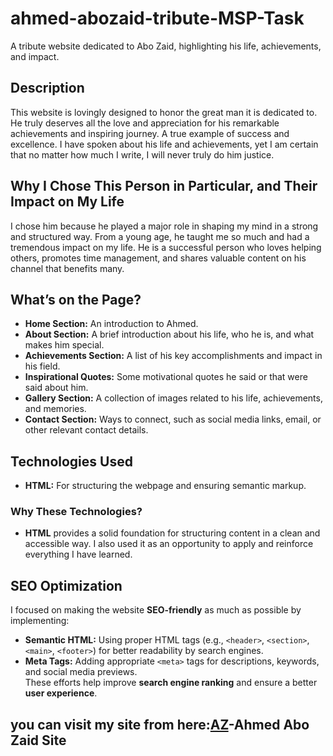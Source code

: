 # ahmed-abozaid-tribute-MSP-Task
A tribute website dedicated to Abo Zaid, highlighting his life, achievements, and impact.
## Description
This website is lovingly designed to honor the great man it is dedicated to. He truly deserves all the love and appreciation for his remarkable achievements and inspiring journey. A true example of success and excellence. I have spoken about his life and achievements, yet I am certain that no matter how much I write, I will never truly do him justice.

## Why I Chose This Person in Particular, and Their Impact on My Life
I chose him because he played a major role in shaping my mind in a strong and structured way. From a young age, he taught me so much and had a tremendous impact on my life. He is a successful person who loves helping others, promotes time management, and shares valuable content on his channel that benefits many.
## What’s on the Page?

- **Home Section:** An introduction to Ahmed.  
- **About Section:** A brief introduction about his life, who he is, and what makes him special.  
- **Achievements Section:** A list of his key accomplishments and impact in his field.  
- **Inspirational Quotes:** Some motivational quotes he said or that were said about him.  
- **Gallery Section:** A collection of images related to his life, achievements, and memories.  
- **Contact Section:** Ways to connect, such as social media links, email, or other relevant contact details.  
## Technologies Used

- **HTML:** For structuring the webpage and ensuring semantic markup.
### Why These Technologies?  

- **HTML** provides a solid foundation for structuring content in a clean and accessible way. I also used it as an opportunity to apply and reinforce everything I have learned.  

## SEO Optimization  

I focused on making the website **SEO-friendly** as much as possible by implementing:  
- **Semantic HTML:** Using proper HTML tags (e.g., `<header>`, `<section>`, `<main>`, `<footer>`) for better readability by search engines.  
- **Meta Tags:** Adding appropriate `<meta>` tags for descriptions, keywords, and social media previews.  
These efforts help improve **search engine ranking** and ensure a better **user experience**.  
 
## you can visit my site from here:[AZ](https://gehad-abdulaziz.github.io/ahmed-abozaid-tribute-MSP-Task/index.html)-Ahmed Abo Zaid Site
